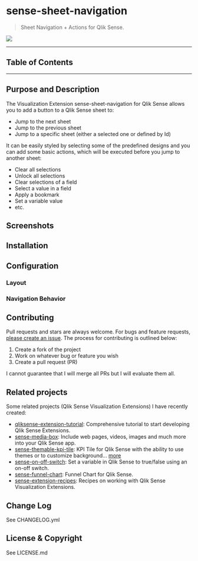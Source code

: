 # sense-sheet-navigation

> Sheet Navigation + Actions for Qlik Sense.

[![](http://serve.mod.bz/branch/)](https://github.com/stefanwalther/sense-sheet-navigation)

***

## Table of Contents

<!-- toc -->

***

## Purpose and Description

The Visualization Extension sense-sheet-navigation for Qlik Sense allows you to add a button to a Qlik Sense sheet to:

* Jump to the next sheet
* Jump to the previous sheet
* Jump to a specific sheet (either a selected one or defined by Id)

It can be easily styled by selecting some of the predefined designs and you can add some basic actions, which will be executed before you jump to another sheet:

* Clear all selections
* Unlock all selections
* Clear selections of a field
* Select a value in a field
* Apply a bookmark
* Set a variable value
* etc.

## Screenshots

## Installation

## Configuration

### Layout

### Navigation Behavior

## Contributing

Pull requests and stars are always welcome. For bugs and feature requests, [please create an issue](https://github.com/stefanwalther/sense-sheet-navigation/issues).
The process for contributing is outlined below:

1. Create a fork of the project
2. Work on whatever bug or feature you wish
3. Create a pull request (PR)

I cannot guarantee that I will merge all PRs but I will evaluate them all.

## Related projects

Some related projects (Qlik Sense Visualization Extensions) I have recently created:

* [qliksense-extension-tutorial](https://github.com/stefanwalther/qliksense-extension-tutorial): Comprehensive tutorial to start developing Qlik Sense Extensions.
* [sense-media-box](https://github.com/stefanwalther/sense-media-box): Include web pages, videos, images and much more into your Qlik Sense app.
* [sense-themable-kpi-tile](https://github.com/stefanwalther/sense-themable-kpi-tile): KPI Tile for Qlik Sense with the ability to use themes or to customize background… [more](https://github.com/stefanwalther/sense-themable-kpi-tile)
* [sense-on-off-switch](https://github.com/stefanwalther/sense-on-off-switch): Set a variable in Qlik Sense to true/false using an on-off switch.
* [sense-funnel-chart](https://github.com/stefanwalther/sense-funnel-chart): Funnel Chart for Qlik Sense.
* [sense-extension-recipes](https://github.com/stefanwalther/sense-extension-recipes): Recipes on working with Qlik Sense Visualization Extensions.

## Change Log

See CHANGELOG.yml

## License & Copyright

See LICENSE.md